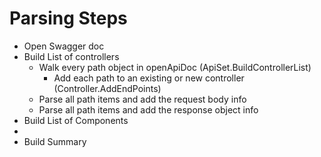 ﻿# Parsing Steps
- Open Swagger doc
- Build List of controllers
    - Walk every path object in openApiDoc (ApiSet.BuildControllerList)
        - Add each path to an existing or new controller (Controller.AddEndPoints)
    - Parse all path items and add the request body info
    - Parse all path items and add the response object info
- Build List of Components
- 
- Build Summary
